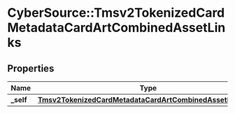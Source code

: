 # CyberSource::Tmsv2TokenizedCardMetadataCardArtCombinedAssetLinks

## Properties
Name | Type | Description | Notes
------------ | ------------- | ------------- | -------------
**_self** | [**Tmsv2TokenizedCardMetadataCardArtCombinedAssetLinksSelf**](Tmsv2TokenizedCardMetadataCardArtCombinedAssetLinksSelf.md) |  | [optional] 


